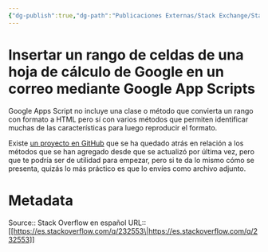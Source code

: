 ```yaml
---
{"dg-publish":true,"dg-path":"Publicaciones Externas/Stack Exchange/Stack Overflow en español/es.stackoverflow.com-232553.md","permalink":"/publicaciones-externas/stack-exchange/stack-overflow-en-espanol/es-stackoverflow-com-232553/","title":"Insertar un rango de celdas de una hoja de cálculo de Google en un correo mediante Google App Scripts","hide":true,"noteIcon":"\"0\"","created":"2024-04-03T12:49:10.506-06:00","updated":"2024-04-05T16:43:54.661-06:00"}
---
```


# Insertar un rango de celdas de una hoja de cálculo de Google en un correo mediante Google App Scripts

Google Apps Script no incluye una clase o método que convierta un rango con formato a HTML pero sí con varios métodos que permiten identificar muchas de las características para luego reproducir el formato.

Existe [un proyecto en GitHub](https://github.com/mogsdad/SheetConverter) que se ha quedado atrás en relación a los métodos que se han agregado desde que se actualizó por última vez, pero que te podría ser de utilidad para empezar, pero si te da lo mismo cómo se presenta, quizás lo más práctico es que lo envíes como archivo adjunto.

# Metadata
Source:: Stack Overflow en español
URL:: [[https://es.stackoverflow.com/q/232553\|https://es.stackoverflow.com/q/232553]]

